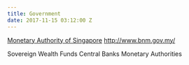 ```yaml
---
title: Government
date: 2017-11-15 03:12:00 Z
---
```


[Monetary Authority of Singapore](http://www.mas.gov.sg)
http://www.bnm.gov.my/

Sovereign Wealth Funds
Central Banks
Monetary Authorities